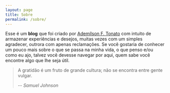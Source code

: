 ```yaml
---
layout: page
title: Sobre
permalink: /sobre/
---
```


Esse é um **blog** que foi criado por <a href="https://twitter.com/ftonato" target="_blank">Ademílson F. Tonato</a> com intuito de armazenar experiências e desejos, muitas vezes com um simples agradecer, outrora com apenas reclamações.
Se você gostaria de conhecer um pouco mais sobre o que se passa na minha vida, o que penso e/ou como eu ajo, talvez você devesse navegar por aqui, quem sabe você encontre algo que lhe seja útil.

> A gratidão é um fruto de grande cultura; não se encontra entre gente vulgar.
>
> -- <cite>Samuel Johnson</cite>
